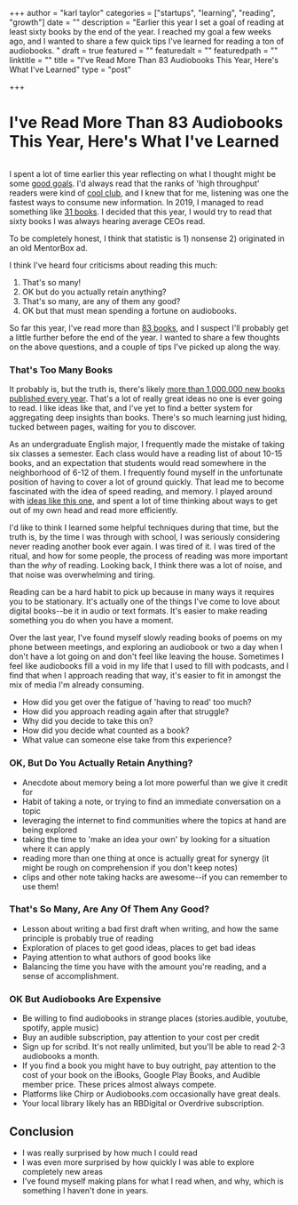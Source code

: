 +++
author = "karl taylor"
categories = ["startups", "learning", "reading", "growth"]
date = ""
description = "Earlier this year I set a goal of reading at least sixty books by the end of the year. I reached my goal a few weeks ago, and I wanted to share a few quick tips I've learned for reading a ton of audiobooks. "
draft = true
featured = ""
featuredalt = ""
featuredpath = ""
linktitle = ""
title = "I've Read More Than 83 Audiobooks This Year, Here's What I've Learned"
type = "post"

+++
# I've Read More Than 83 Audiobooks This Year, Here's What I've Learned

<img>

I spent a lot of time earlier this year reflecting on what I thought might be some [good goals](https://blog.karljtaylor.com/blog/personal-okrs-2019/). I'd always read that the ranks of 'high throughput' readers were kind of [cool club](https://www.blinkist.com/magazine/posts/most-ceos-read-60-books-per-year "Blinkist Survey Of High Throughput Readers"), and I knew that for me, listening was one the fastest ways to consume new information. In 2019, I managed to read something like [31 books](https://www.goodreads.com/user/year_in_books/2019/38299672). I decided that this year, I would try to read that sixty books I was always hearing average CEOs read.

To be completely honest, I think that statistic is 1) nonsense 2) originated in an old MentorBox ad.

I think I've heard four criticisms about reading this much:

1. That's so many!
2. OK but do you actually retain anything?
3. That's so many, are any of them any good?
4. OK but that must mean spending a fortune on audiobooks.

So far this year, I've read more than [83 books](https://www.goodreads.com/user/year_in_books/2020/38299672), and I suspect I'll probably get a little further before the end of the year. I wanted to share a few thoughts on the above questions, and a couple of tips I've picked up along the way.

### That's Too Many Books

It probably is, but the truth is, there's likely [more than 1,000,000 new books published every year](https://www.theifod.com/how-many-new-books-are-published-each-year-and-other-related-books-facts/). That's a lot of really great ideas no one is ever going to read. I like ideas like that, and I've yet to find a better system for aggregating deep insights than books. There's so much learning just hiding, tucked between pages, waiting for you to discover. 

As an undergraduate English major, I frequently made the mistake of taking six classes a semester. Each class would have a reading list of about 10-15 books, and an expectation that students would read somewhere in the neighborhood of 6-12 of them. I frequently found myself in the unfortunate position of having to cover a lot of ground quickly. That lead me to become fascinated with the idea of speed reading, and memory. I played around with [ideas like this one](https://www.lifehack.org/640273/the-only-way-to-remember-everything-you-have-read), and spent a lot of time thinking about ways to get out of my own head and read more efficiently.

I'd like to think I learned some helpful techniques during that time, but the truth is, by the time I was through with school, I was seriously considering never reading another book ever again. I was tired of it. I was tired of the ritual, and how for some people, the process of reading was more important than the _why_ of reading. Looking back, I think there was a lot of noise, and that noise was overwhelming and tiring. 

Reading can be a hard habit to pick up because in many ways it requires you to be stationary. It's actually one of the things I've come to love about digital books--be it in audio or text formats. It's easier to make reading something you do when you have a moment. 

Over the last year, I've found myself slowly reading books of poems on my phone between meetings, and exploring an audiobook or two a day when I don't have a lot going on and don't feel like leaving the house. Sometimes I feel like audiobooks fill a void in my life that I used to fill with podcasts, and I find that when I approach reading that way, it's easier to fit in amongst the mix of media I'm already consuming. 

* How did you get over the fatigue of 'having to read' too much?
* How did you approach reading again after that struggle?
* Why did you decide to take this on?
* How did you decide what counted as a book?
* What value can someone else take from this experience?

### OK, But Do You Actually Retain Anything?

* Anecdote about memory being a lot more powerful than we give it credit for
* Habit of taking a note, or trying to find an immediate conversation on a topic
* leveraging the internet to find communities where the topics at hand are being explored
* taking the time to 'make an idea your own' by looking for a situation where it can apply
* reading more than one thing at once is actually great for synergy (it might be rough on comprehension if you don't keep notes)
* clips and other note taking hacks are awesome--if you can remember to use them!

### That's So Many, Are Any Of Them Any Good?

* Lesson about writing a bad first draft when writing, and how the same principle is probably true of reading
* Exploration of places to get good ideas, places to get bad ideas
* Paying attention to what authors of good books like
* Balancing the time you have with the amount you're reading, and a sense of accomplishment.

### OK But Audiobooks Are Expensive

* Be willing to find audiobooks in strange places (stories.audible, youtube, spotify, apple music)
* Buy an audible subscription, pay attention to your cost per credit
* Sign up for scribd. It's not really unlimited, but you'll be able to read 2-3 audiobooks a month.
* If you find a book you might have to buy outright, pay attention to the cost of your book on the iBooks, Google Play Books, and Audible member price. These prices almost always compete.
* Platforms like Chirp or Audiobooks.com occasionally have great deals.
* Your local library likely has an RBDigital or Overdrive subscription.

## Conclusion

* I was really surprised by how much I could read
* I was even more surprised by how quickly I was able to explore completely new areas
* I've found myself making plans for what I read when, and why, which is something I haven't done in years.